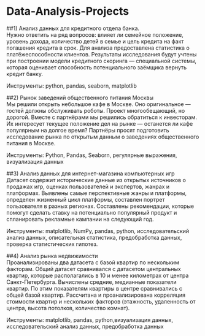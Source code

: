 # Data-Analysis-Projects

##1) Анализ данных для кредитного отдела банка.   
Нужно ответить на ряд вопросов: влияет ли семейное положение, уровень дохода, количество детей в семье и цель кредита на факт погашения кредита в срок. Для анализа предоставлена статистика о платёжеспособности клиентов. Результаты исследования будут учтены при построении модели кредитного скоринга — специальной системы, которая оценивает способность потенциального заёмщика вернуть кредит банку.

Инструменты: python, pandas, seaborn, matplotlib


##2) Рынок заведений общественного питания Москвы   
Мы решили открыть небольшое кафе в Москве. Оно оригинальное — гостей должны обслуживать роботы. Проект многообещающий, но дорогой. Вместе с партнёрами мы решились обратиться к инвесторам. Их интересует текущее положение дел на рынке — останется ли кафе популярным на долгое время? Партнёры просят подготовить исследование рынка по открытым данным о заведениях общественного питания в Москве.

Инструменты: Python, Pandas, Seaborn, регулярные выражения, визуализация данных


##3) Анализ данных для интернет-магазина компьютерных игр   
Датасет содержит исторические данные из открытых источников о продажах игр, оценках пользователей и экспертов, жанрах и платформах.
Выявлены самые перспективные жанры и платформы, определен жизненный цикл платформы, составлен портрет пользователя в разных регионах. Составлены рекомендации, которые помогут сделать ставку на потенциально популярный продукт и спланировать рекламные кампании на следующий год.

Инструменты: matplotlib, NumPy, pandas, python, исследовательский анализ данных, описательная статистика, предобработка данных, проверка статистических гипотез.


##4) Анализ рынка недвижимости   
Проанализированы два датасета с базой квартир по нескольким факторам. Общий датасет сравнивался с датасетом центральных квартир, которые располагались в 10 и менее километрах от центра Санкт-Петербурга. Вычислены средние, медианные показатели квартир. По этим показателям квартиры в центре сравнивались с общей базой квартир. Рассчитана и проанализирована корреляция стоимости квартир и нескольких факторов (этажность, удаленность от центра, высота потолков, количество комнат).

Инструменты: matplotlib, pandas, python,визуализация данных, исследовательский анализ данных, предобработка данных


